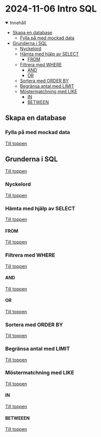 # 2024-11-06 Intro SQL

<details open>
    <summary>Innehåll</summary>

- [Skapa en database](#skapa-en-database)
  - [Fylla på med mockad data](#fylla-på-med-mockad-data)
- [Grunderna i SQL](#grunderna-i-sql)
  - [Nyckelord](#nyckelord)
  - [Hämta med hjälp av SELECT](#hämta-med-hjälp-av-select)
    - [FROM](#from)
  - [Filtrera med WHERE](#filtrera-med-where)
    - [AND](#and)
    - [OR](#or)
  - [Sortera med ORDER BY](#sortera-med-order-by)
  - [Begränsa antal med LIMIT](#begränsa-antal-med-limit)
  - [Möstermatchning med LIKE](#möstermatchning-med-like)
    - [IN](#in)
    - [BETWEEN](#betweeen)
    </details>

## Skapa en database

### Fylla på med mockad data

[Till toppen](#2024-11-06-intro-sql)

## Grunderna i SQL

[Till toppen](#2024-11-06-intro-sql)

### Nyckelord

[Till toppen](#2024-11-06-intro-sql)

### Hämta med hjälp av SELECT

[Till toppen](#2024-11-06-intro-sql)

#### FROM

[Till toppen](#2024-11-06-intro-sql)

### Filtrera med WHERE

[Till toppen](#2024-11-06-intro-sql)

#### AND

[Till toppen](#2024-11-06-intro-sql)

#### OR

[Till toppen](#2024-11-06-intro-sql)

### Sortera med ORDER BY

[Till toppen](#2024-11-06-intro-sql)

### Begränsa antal med LIMIT

[Till toppen](#2024-11-06-intro-sql)

### Möstermatchning med LIKE

[Till toppen](#2024-11-06-intro-sql)

#### IN

[Till toppen](#2024-11-06-intro-sql)

#### BETWEEEN

[Till toppen](#2024-11-06-intro-sql)
